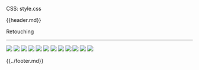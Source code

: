 CSS: style.css

{{header.md}}

Retouching

---

![](./images/1.png)
![](./images/2.png)
![](./images/3.jpg)
![](./images/4.jpg)
![](./images/5.jpg)
![](./images/6.jpg)
![](./images/7.jpg)
![](./images/8.png)
![](./images/9.png)
![](./images/10.png)
![](./images/11.jpg)
![](./images/12.jpg)

{{../footer.md}}
